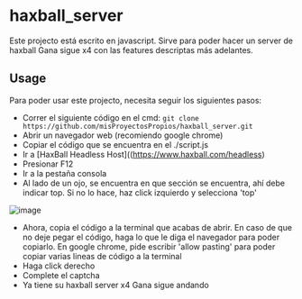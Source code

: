 # haxball_server
Este projecto está escrito en javascript. Sirve para poder hacer un server de haxball Gana sigue x4 con las features descriptas más adelantes.

## Usage
Para poder usar este projecto, necesita seguir los siguientes pasos:
* Correr el siguiente código en el cmd: ```git clone https://github.com/misProyectosPropios/haxball_server.git```
* Abrir un navegador web (recomiendo google chrome)
* Copiar el código que se encuentra en el ./script.js 
* Ir a [HaxBall Headless Host]((https://www.haxball.com/headless)
* Presionar F12
* Ir a la pestaña consola
* Al lado de un ojo, se encuentra en que sección se encuentra, ahí debe indicar top. Si no lo hace, haz click izquierdo y selecciona 'top'

![image](https://github.com/user-attachments/assets/b454d848-71f3-4594-bf71-ceb816949440)


* Ahora, copia el código a la terminal que acabas de abrir. En caso de que no deje pegar el código, haga lo que le diga el navegador para poder copiarlo. En google chrome, pide escribir 'allow pasting' para poder copiar varias lineas de código a la terminal
* Haga click derecho
* Complete el captcha
* Ya tiene su haxball server x4 Gana sigue andando
